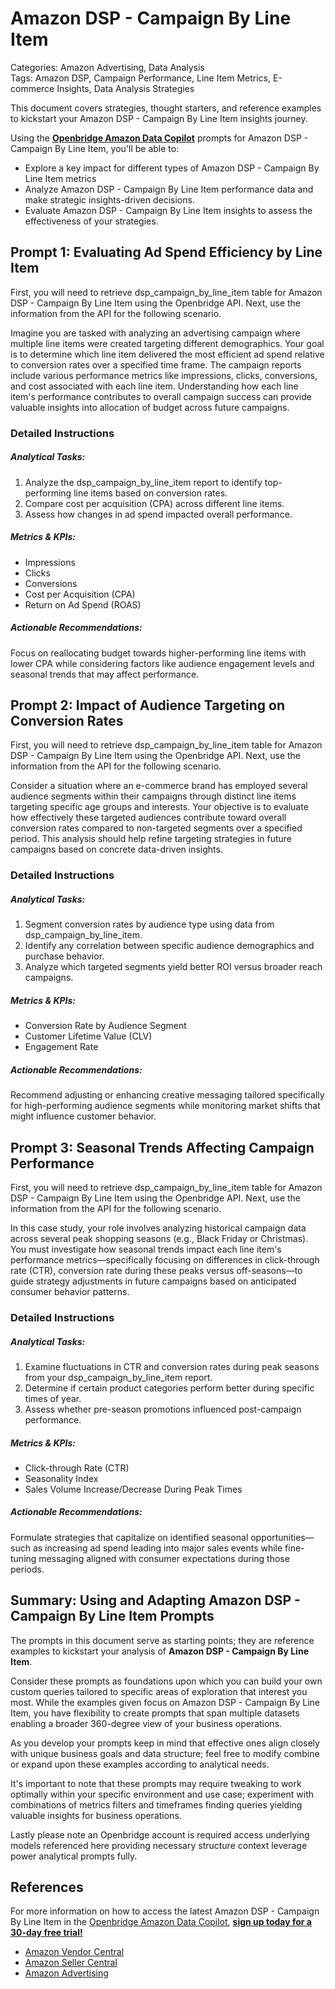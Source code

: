 # Amazon DSP - Campaign By Line Item

Categories: Amazon Advertising, Data Analysis  
Tags: Amazon DSP, Campaign Performance, Line Item Metrics, E-commerce Insights, Data Analysis Strategies

This document covers strategies, thought starters, and reference examples to kickstart your Amazon DSP - Campaign By Line Item insights journey.

Using the <a href="https://chatgpt.com/g/g-Sg4qP7r3v-openbridge-data-copilot" target="_blank"><strong>Openbridge Amazon Data Copilot</strong></a> prompts for Amazon DSP - Campaign By Line Item, you'll be able to:

- Explore a key impact for different types of Amazon DSP - Campaign By Line Item metrics
- Analyze Amazon DSP - Campaign By Line Item performance data and make strategic insights-driven decisions.
- Evaluate Amazon DSP - Campaign By Line Item insights to assess the effectiveness of your strategies.

## Prompt 1: Evaluating Ad Spend Efficiency by Line Item

First, you will need to retrieve dsp_campaign_by_line_item table for Amazon DSP - Campaign By Line Item using the Openbridge API. Next, use the information from the API for the following scenario. 

Imagine you are tasked with analyzing an advertising campaign where multiple line items were created targeting different demographics. Your goal is to determine which line item delivered the most efficient ad spend relative to conversion rates over a specified time frame. The campaign reports include various performance metrics like impressions, clicks, conversions, and cost associated with each line item. Understanding how each line item's performance contributes to overall campaign success can provide valuable insights into allocation of budget across future campaigns.

### Detailed Instructions
##### Analytical Tasks:
1. Analyze the dsp_campaign_by_line_item report to identify top-performing line items based on conversion rates.
2. Compare cost per acquisition (CPA) across different line items.
3. Assess how changes in ad spend impacted overall performance.

##### Metrics & KPIs:
- Impressions
- Clicks
- Conversions
- Cost per Acquisition (CPA)
- Return on Ad Spend (ROAS)

##### Actionable Recommendations:
Focus on reallocating budget towards higher-performing line items with lower CPA while considering factors like audience engagement levels and seasonal trends that may affect performance.


## Prompt 2: Impact of Audience Targeting on Conversion Rates

First, you will need to retrieve dsp_campaign_by_line_item table for Amazon DSP - Campaign By Line Item using the Openbridge API. Next, use the information from the API for the following scenario.

Consider a situation where an e-commerce brand has employed several audience segments within their campaigns through distinct line items targeting specific age groups and interests. Your objective is to evaluate how effectively these targeted audiences contribute toward overall conversion rates compared to non-targeted segments over a specified period. This analysis should help refine targeting strategies in future campaigns based on concrete data-driven insights.

### Detailed Instructions
##### Analytical Tasks:
1. Segment conversion rates by audience type using data from dsp_campaign_by_line_item.
2. Identify any correlation between specific audience demographics and purchase behavior.
3. Analyze which targeted segments yield better ROI versus broader reach campaigns.

##### Metrics & KPIs:
- Conversion Rate by Audience Segment
- Customer Lifetime Value (CLV)
- Engagement Rate

##### Actionable Recommendations:
Recommend adjusting or enhancing creative messaging tailored specifically for high-performing audience segments while monitoring market shifts that might influence customer behavior.


## Prompt 3: Seasonal Trends Affecting Campaign Performance

First, you will need to retrieve dsp_campaign_by_line_item table for Amazon DSP - Campaign By Line Item using the Openbridge API. Next, use the information from the API for the following scenario.

In this case study, your role involves analyzing historical campaign data across several peak shopping seasons (e.g., Black Friday or Christmas). You must investigate how seasonal trends impact each line item's performance metrics—specifically focusing on differences in click-through rate (CTR), conversion rate during these peaks versus off-seasons—to guide strategy adjustments in future campaigns based on anticipated consumer behavior patterns.

### Detailed Instructions
##### Analytical Tasks:
1. Examine fluctuations in CTR and conversion rates during peak seasons from your dsp_campaign_by_line_item report.
2. Determine if certain product categories perform better during specific times of year.
3. Assess whether pre-season promotions influenced post-campaign performance.

##### Metrics & KPIs:
- Click-through Rate (CTR)
- Seasonality Index
- Sales Volume Increase/Decrease During Peak Times

##### Actionable Recommendations:
Formulate strategies that capitalize on identified seasonal opportunities—such as increasing ad spend leading into major sales events while fine-tuning messaging aligned with consumer expectations during those periods.


## Summary: Using and Adapting Amazon DSP - Campaign By Line Item Prompts  
The prompts in this document serve as starting points; they are reference examples to kickstart your analysis of **Amazon DSP - Campaign By Line Item**.

Consider these prompts as foundations upon which you can build your own custom queries tailored to specific areas of exploration that interest you most. While the examples given focus on Amazon DSP - Campaign By Line Item, you have flexibility to create prompts that span multiple datasets enabling a broader 360-degree view of your business operations.

As you develop your prompts keep in mind that effective ones align closely with unique business goals and data structure; feel free to modify combine or expand upon these examples according to analytical needs.

It's important to note that these prompts may require tweaking to work optimally within your specific environment and use case; experiment with combinations of metrics filters and timeframes finding queries yielding valuable insights for business operations.

Lastly please note an Openbridge account is required access underlying models referenced here providing necessary structure context leverage power analytical prompts fully.


## References  
For more information on how to access the latest Amazon DSP - Campaign By Line Item in the <a href="https://chatgpt.com/g/g-Sg4qP7r3v-openbridge-data-copilot" target="_blank">Openbridge Amazon Data Copilot</a>, <a href="https://openbridge.com" target="_blank"><strong>sign up today for a 30-day free trial!</strong></a>

<ul>
<li> <a href="https://www.openbridge.com/amazon-vendor-central/" target="_blank">Amazon Vendor Central</a> </li>
<li> <a href="https://www.openbridge.com/amazon-selling-partner/" target="_blank">Amazon Seller Central</a> </li>
<li> <a href="https://www.openbridge.com/amazon-advertising/" target="_blank">Amazon Advertising</a> </li>
</ul>